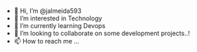 - 👋 Hi, I’m @jalmeida593
- 👀 I’m interested in Technology
- 🌱 I’m currently learning Devops
- 💞️ I’m looking to collaborate on some development projects..!
- 📫 How to reach me ...

<!---
jalmeida593/jalmeida593 is a ✨ special ✨ repository because its `README.md` (this file) appears on your GitHub profile.
You can click the Preview link to take a look at your changes.
--->
